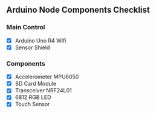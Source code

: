 ## Arduino Node Components Checklist

### Main Control

- [x] Arduino Uno R4 Wifi
- [x] Sensor Shield

### Components

- [x] Accelerometer MPU6050
- [x] SD Card Module
- [x] Transceiver NRF24L01
- [x] 6812 RGB LED
- [x] Touch Sensor
